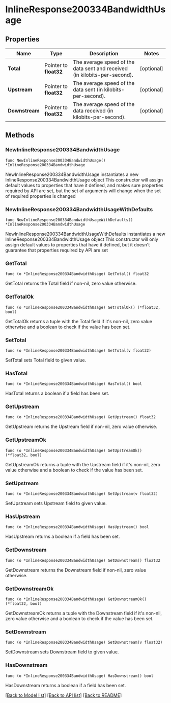 # InlineResponse200334BandwidthUsage

## Properties

Name | Type | Description | Notes
------------ | ------------- | ------------- | -------------
**Total** | Pointer to **float32** | The average speed of the data sent and received (in kilobits-per-second). | [optional] 
**Upstream** | Pointer to **float32** | The average speed of the data sent (in kilobits-per-second). | [optional] 
**Downstream** | Pointer to **float32** | The average speed of the data received (in kilobits-per-second). | [optional] 

## Methods

### NewInlineResponse200334BandwidthUsage

`func NewInlineResponse200334BandwidthUsage() *InlineResponse200334BandwidthUsage`

NewInlineResponse200334BandwidthUsage instantiates a new InlineResponse200334BandwidthUsage object
This constructor will assign default values to properties that have it defined,
and makes sure properties required by API are set, but the set of arguments
will change when the set of required properties is changed

### NewInlineResponse200334BandwidthUsageWithDefaults

`func NewInlineResponse200334BandwidthUsageWithDefaults() *InlineResponse200334BandwidthUsage`

NewInlineResponse200334BandwidthUsageWithDefaults instantiates a new InlineResponse200334BandwidthUsage object
This constructor will only assign default values to properties that have it defined,
but it doesn't guarantee that properties required by API are set

### GetTotal

`func (o *InlineResponse200334BandwidthUsage) GetTotal() float32`

GetTotal returns the Total field if non-nil, zero value otherwise.

### GetTotalOk

`func (o *InlineResponse200334BandwidthUsage) GetTotalOk() (*float32, bool)`

GetTotalOk returns a tuple with the Total field if it's non-nil, zero value otherwise
and a boolean to check if the value has been set.

### SetTotal

`func (o *InlineResponse200334BandwidthUsage) SetTotal(v float32)`

SetTotal sets Total field to given value.

### HasTotal

`func (o *InlineResponse200334BandwidthUsage) HasTotal() bool`

HasTotal returns a boolean if a field has been set.

### GetUpstream

`func (o *InlineResponse200334BandwidthUsage) GetUpstream() float32`

GetUpstream returns the Upstream field if non-nil, zero value otherwise.

### GetUpstreamOk

`func (o *InlineResponse200334BandwidthUsage) GetUpstreamOk() (*float32, bool)`

GetUpstreamOk returns a tuple with the Upstream field if it's non-nil, zero value otherwise
and a boolean to check if the value has been set.

### SetUpstream

`func (o *InlineResponse200334BandwidthUsage) SetUpstream(v float32)`

SetUpstream sets Upstream field to given value.

### HasUpstream

`func (o *InlineResponse200334BandwidthUsage) HasUpstream() bool`

HasUpstream returns a boolean if a field has been set.

### GetDownstream

`func (o *InlineResponse200334BandwidthUsage) GetDownstream() float32`

GetDownstream returns the Downstream field if non-nil, zero value otherwise.

### GetDownstreamOk

`func (o *InlineResponse200334BandwidthUsage) GetDownstreamOk() (*float32, bool)`

GetDownstreamOk returns a tuple with the Downstream field if it's non-nil, zero value otherwise
and a boolean to check if the value has been set.

### SetDownstream

`func (o *InlineResponse200334BandwidthUsage) SetDownstream(v float32)`

SetDownstream sets Downstream field to given value.

### HasDownstream

`func (o *InlineResponse200334BandwidthUsage) HasDownstream() bool`

HasDownstream returns a boolean if a field has been set.


[[Back to Model list]](../README.md#documentation-for-models) [[Back to API list]](../README.md#documentation-for-api-endpoints) [[Back to README]](../README.md)


